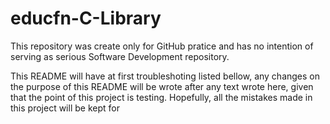# educfn-C-Library
This repository was create only for GitHub pratice and has no intention of serving as serious Software Development repository.

This README will have at first troubleshoting listed bellow, any changes on the purpose of this README will be wrote after any text wrote here, given that the point of this project is testing. Hopefully, all the mistakes made in this project will be kept for 
